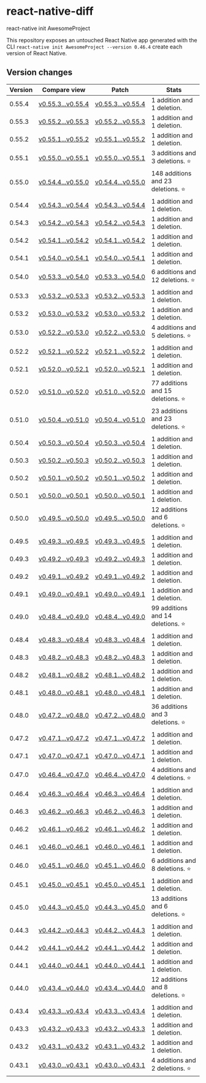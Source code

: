 # react-native-diff
react-native init AwesomeProject

This repository exposes an untouched React Native app generated with the CLI
`react-native init AwesomeProject --version 0.46.4` create each version of React Native.


## Version changes

Version|Compare view|Patch|Stats
----|----|----|----
0.55.4|[v0.55.3...v0.55.4](https://github.com/WoeOm/react-native-diff/compare/v0.55.3...v0.55.4)|[v0.55.3...v0.55.4](https://github.com/WoeOm/react-native-diff/compare/v0.55.3...v0.55.4.diff)| 1 addition and 1 deletion.
0.55.3|[v0.55.2...v0.55.3](https://github.com/WoeOm/react-native-diff/compare/v0.55.2...v0.55.3)|[v0.55.2...v0.55.3](https://github.com/WoeOm/react-native-diff/compare/v0.55.2...v0.55.3.diff)| 1 addition and 1 deletion.
0.55.2|[v0.55.1...v0.55.2](https://github.com/WoeOm/react-native-diff/compare/v0.55.1...v0.55.2)|[v0.55.1...v0.55.2](https://github.com/WoeOm/react-native-diff/compare/v0.55.1...v0.55.2.diff)| 1 addition and 1 deletion.
0.55.1|[v0.55.0...v0.55.1](https://github.com/WoeOm/react-native-diff/compare/v0.55.0...v0.55.1)|[v0.55.0...v0.55.1](https://github.com/WoeOm/react-native-diff/compare/v0.55.0...v0.55.1.diff)| 3 additions and 3 deletions. :star:
0.55.0|[v0.54.4...v0.55.0](https://github.com/WoeOm/react-native-diff/compare/v0.54.4...v0.55.0)|[v0.54.4...v0.55.0](https://github.com/WoeOm/react-native-diff/compare/v0.54.4...v0.55.0.diff)| 148 additions and 23 deletions. :star:
0.54.4|[v0.54.3...v0.54.4](https://github.com/WoeOm/react-native-diff/compare/v0.54.3...v0.54.4)|[v0.54.3...v0.54.4](https://github.com/WoeOm/react-native-diff/compare/v0.54.3...v0.54.4.diff)| 1 addition and 1 deletion.
0.54.3|[v0.54.2...v0.54.3](https://github.com/WoeOm/react-native-diff/compare/v0.54.2...v0.54.3)|[v0.54.2...v0.54.3](https://github.com/WoeOm/react-native-diff/compare/v0.54.2...v0.54.3.diff)| 1 addition and 1 deletion.
0.54.2|[v0.54.1...v0.54.2](https://github.com/WoeOm/react-native-diff/compare/v0.54.1...v0.54.2)|[v0.54.1...v0.54.2](https://github.com/WoeOm/react-native-diff/compare/v0.54.1...v0.54.2.diff)| 1 addition and 1 deletion.
0.54.1|[v0.54.0...v0.54.1](https://github.com/WoeOm/react-native-diff/compare/v0.54.0...v0.54.1)|[v0.54.0...v0.54.1](https://github.com/WoeOm/react-native-diff/compare/v0.54.0...v0.54.1.diff)| 1 addition and 1 deletion.
0.54.0|[v0.53.3...v0.54.0](https://github.com/WoeOm/react-native-diff/compare/v0.53.3...v0.54.0)|[v0.53.3...v0.54.0](https://github.com/WoeOm/react-native-diff/compare/v0.53.3...v0.54.0.diff)| 6 additions and 12 deletions. :star:
0.53.3|[v0.53.2...v0.53.3](https://github.com/WoeOm/react-native-diff/compare/v0.53.2...v0.53.3)|[v0.53.2...v0.53.3](https://github.com/WoeOm/react-native-diff/compare/v0.53.2...v0.53.3.diff)| 1 addition and 1 deletion.
0.53.2|[v0.53.0...v0.53.2](https://github.com/WoeOm/react-native-diff/compare/v0.53.0...v0.53.2)|[v0.53.0...v0.53.2](https://github.com/WoeOm/react-native-diff/compare/v0.53.0...v0.53.2.diff)| 1 addition and 1 deletion.
0.53.0|[v0.52.2...v0.53.0](https://github.com/WoeOm/react-native-diff/compare/v0.52.2...v0.53.0)|[v0.52.2...v0.53.0](https://github.com/WoeOm/react-native-diff/compare/v0.52.2...v0.53.0.diff)| 4 additions and 5 deletions. :star:
0.52.2|[v0.52.1...v0.52.2](https://github.com/WoeOm/react-native-diff/compare/v0.52.1...v0.52.2)|[v0.52.1...v0.52.2](https://github.com/WoeOm/react-native-diff/compare/v0.52.1...v0.52.2.diff)| 1 addition and 1 deletion.
0.52.1|[v0.52.0...v0.52.1](https://github.com/WoeOm/react-native-diff/compare/v0.52.0...v0.52.1)|[v0.52.0...v0.52.1](https://github.com/WoeOm/react-native-diff/compare/v0.52.0...v0.52.1.diff)| 1 addition and 1 deletion.
0.52.0|[v0.51.0...v0.52.0](https://github.com/WoeOm/react-native-diff/compare/v0.51.0...v0.52.0)|[v0.51.0...v0.52.0](https://github.com/WoeOm/react-native-diff/compare/v0.51.0...v0.52.0.diff)| 77 additions and 15 deletions. :star:
0.51.0|[v0.50.4...v0.51.0](https://github.com/WoeOm/react-native-diff/compare/v0.50.4...v0.51.0)|[v0.50.4...v0.51.0](https://github.com/WoeOm/react-native-diff/compare/v0.50.4...v0.51.0.diff)| 23 additions and 23 deletions. :star:
0.50.4|[v0.50.3...v0.50.4](https://github.com/WoeOm/react-native-diff/compare/v0.50.3...v0.50.4)|[v0.50.3...v0.50.4](https://github.com/WoeOm/react-native-diff/compare/v0.50.3...v0.50.4.diff)| 1 addition and 1 deletion.
0.50.3|[v0.50.2...v0.50.3](https://github.com/WoeOm/react-native-diff/compare/v0.50.2...v0.50.3)|[v0.50.2...v0.50.3](https://github.com/WoeOm/react-native-diff/compare/v0.50.2...v0.50.3.diff)| 1 addition and 1 deletion.
0.50.2|[v0.50.1...v0.50.2](https://github.com/WoeOm/react-native-diff/compare/v0.50.1...v0.50.2)|[v0.50.1...v0.50.2](https://github.com/WoeOm/react-native-diff/compare/v0.50.1...v0.50.2.diff)| 1 addition and 1 deletion.
0.50.1|[v0.50.0...v0.50.1](https://github.com/WoeOm/react-native-diff/compare/v0.50.0...v0.50.1)|[v0.50.0...v0.50.1](https://github.com/WoeOm/react-native-diff/compare/v0.50.0...v0.50.1.diff)| 1 addition and 1 deletion.
0.50.0|[v0.49.5...v0.50.0](https://github.com/WoeOm/react-native-diff/compare/v0.49.5...v0.50.0)|[v0.49.5...v0.50.0](https://github.com/WoeOm/react-native-diff/compare/v0.49.5...v0.50.0.diff)| 12 additions and 6 deletions. :star:
0.49.5|[v0.49.3...v0.49.5](https://github.com/WoeOm/react-native-diff/compare/v0.49.3...v0.49.5)|[v0.49.3...v0.49.5](https://github.com/WoeOm/react-native-diff/compare/v0.49.3...v0.49.5.diff)| 1 addition and 1 deletion.
0.49.3|[v0.49.2...v0.49.3](https://github.com/WoeOm/react-native-diff/compare/v0.49.2...v0.49.3)|[v0.49.2...v0.49.3](https://github.com/WoeOm/react-native-diff/compare/v0.49.2...v0.49.3.diff)| 1 addition and 1 deletion.
0.49.2|[v0.49.1...v0.49.2](https://github.com/WoeOm/react-native-diff/compare/v0.49.1...v0.49.2)|[v0.49.1...v0.49.2](https://github.com/WoeOm/react-native-diff/compare/v0.49.1...v0.49.2.diff)| 1 addition and 1 deletion.
0.49.1|[v0.49.0...v0.49.1](https://github.com/WoeOm/react-native-diff/compare/v0.49.0...v0.49.1)|[v0.49.0...v0.49.1](https://github.com/WoeOm/react-native-diff/compare/v0.49.0...v0.49.1.diff)| 1 addition and 1 deletion.
0.49.0|[v0.48.4...v0.49.0](https://github.com/WoeOm/react-native-diff/compare/v0.48.4...v0.49.0)|[v0.48.4...v0.49.0](https://github.com/WoeOm/react-native-diff/compare/v0.48.4...v0.49.0.diff)| 99 additions and 14 deletions. :star:
0.48.4|[v0.48.3...v0.48.4](https://github.com/WoeOm/react-native-diff/compare/v0.48.3...v0.48.4)|[v0.48.3...v0.48.4](https://github.com/WoeOm/react-native-diff/compare/v0.48.3...v0.48.4.diff)| 1 addition and 1 deletion.
0.48.3|[v0.48.2...v0.48.3](https://github.com/WoeOm/react-native-diff/compare/v0.48.2...v0.48.3)|[v0.48.2...v0.48.3](https://github.com/WoeOm/react-native-diff/compare/v0.48.2...v0.48.3.diff)| 1 addition and 1 deletion.
0.48.2|[v0.48.1...v0.48.2](https://github.com/WoeOm/react-native-diff/compare/v0.48.1...v0.48.2)|[v0.48.1...v0.48.2](https://github.com/WoeOm/react-native-diff/compare/v0.48.1...v0.48.2.diff)| 1 addition and 1 deletion.
0.48.1|[v0.48.0...v0.48.1](https://github.com/WoeOm/react-native-diff/compare/v0.48.0...v0.48.1)|[v0.48.0...v0.48.1](https://github.com/WoeOm/react-native-diff/compare/v0.48.0...v0.48.1.diff)| 1 addition and 1 deletion.
0.48.0|[v0.47.2...v0.48.0](https://github.com/WoeOm/react-native-diff/compare/v0.47.2...v0.48.0)|[v0.47.2...v0.48.0](https://github.com/WoeOm/react-native-diff/compare/v0.47.2...v0.48.0.diff)| 36 additions and 3 deletions. :star:
0.47.2|[v0.47.1...v0.47.2](https://github.com/WoeOm/react-native-diff/compare/v0.47.1...v0.47.2)|[v0.47.1...v0.47.2](https://github.com/WoeOm/react-native-diff/compare/v0.47.1...v0.47.2.diff)| 1 addition and 1 deletion.
0.47.1|[v0.47.0...v0.47.1](https://github.com/WoeOm/react-native-diff/compare/v0.47.0...v0.47.1)|[v0.47.0...v0.47.1](https://github.com/WoeOm/react-native-diff/compare/v0.47.0...v0.47.1.diff)| 1 addition and 1 deletion.
0.47.0|[v0.46.4...v0.47.0](https://github.com/WoeOm/react-native-diff/compare/v0.46.4...v0.47.0)|[v0.46.4...v0.47.0](https://github.com/WoeOm/react-native-diff/compare/v0.46.4...v0.47.0.diff)| 4 additions and 4 deletions. :star:
0.46.4|[v0.46.3...v0.46.4](https://github.com/WoeOm/react-native-diff/compare/v0.46.3...v0.46.4)|[v0.46.3...v0.46.4](https://github.com/WoeOm/react-native-diff/compare/v0.46.3...v0.46.4.diff)| 1 addition and 1 deletion.
0.46.3|[v0.46.2...v0.46.3](https://github.com/WoeOm/react-native-diff/compare/v0.46.2...v0.46.3)|[v0.46.2...v0.46.3](https://github.com/WoeOm/react-native-diff/compare/v0.46.2...v0.46.3.diff)| 1 addition and 1 deletion.
0.46.2|[v0.46.1...v0.46.2](https://github.com/WoeOm/react-native-diff/compare/v0.46.1...v0.46.2)|[v0.46.1...v0.46.2](https://github.com/WoeOm/react-native-diff/compare/v0.46.1...v0.46.2.diff)| 1 addition and 1 deletion.
0.46.1|[v0.46.0...v0.46.1](https://github.com/WoeOm/react-native-diff/compare/v0.46.0...v0.46.1)|[v0.46.0...v0.46.1](https://github.com/WoeOm/react-native-diff/compare/v0.46.0...v0.46.1.diff)| 1 addition and 1 deletion.
0.46.0|[v0.45.1...v0.46.0](https://github.com/WoeOm/react-native-diff/compare/v0.45.1...v0.46.0)|[v0.45.1...v0.46.0](https://github.com/WoeOm/react-native-diff/compare/v0.45.1...v0.46.0.diff)| 6 additions and 8 deletions. :star:
0.45.1|[v0.45.0...v0.45.1](https://github.com/WoeOm/react-native-diff/compare/v0.45.0...v0.45.1)|[v0.45.0...v0.45.1](https://github.com/WoeOm/react-native-diff/compare/v0.45.0...v0.45.1.diff)| 1 addition and 1 deletion.
0.45.0|[v0.44.3...v0.45.0](https://github.com/WoeOm/react-native-diff/compare/v0.44.3...v0.45.0)|[v0.44.3...v0.45.0](https://github.com/WoeOm/react-native-diff/compare/v0.44.3...v0.45.0.diff)| 13 additions and 6 deletions. :star:
0.44.3|[v0.44.2...v0.44.3](https://github.com/WoeOm/react-native-diff/compare/v0.44.2...v0.44.3)|[v0.44.2...v0.44.3](https://github.com/WoeOm/react-native-diff/compare/v0.44.2...v0.44.3.diff)| 1 addition and 1 deletion.
0.44.2|[v0.44.1...v0.44.2](https://github.com/WoeOm/react-native-diff/compare/v0.44.1...v0.44.2)|[v0.44.1...v0.44.2](https://github.com/WoeOm/react-native-diff/compare/v0.44.1...v0.44.2.diff)| 1 addition and 1 deletion.
0.44.1|[v0.44.0...v0.44.1](https://github.com/WoeOm/react-native-diff/compare/v0.44.0...v0.44.1)|[v0.44.0...v0.44.1](https://github.com/WoeOm/react-native-diff/compare/v0.44.0...v0.44.1.diff)| 1 addition and 1 deletion.
0.44.0|[v0.43.4...v0.44.0](https://github.com/WoeOm/react-native-diff/compare/v0.43.4...v0.44.0)|[v0.43.4...v0.44.0](https://github.com/WoeOm/react-native-diff/compare/v0.43.4...v0.44.0.diff)| 12 additions and 8 deletions. :star:
0.43.4|[v0.43.3...v0.43.4](https://github.com/WoeOm/react-native-diff/compare/v0.43.3...v0.43.4)|[v0.43.3...v0.43.4](https://github.com/WoeOm/react-native-diff/compare/v0.43.3...v0.43.4.diff)| 1 addition and 1 deletion.
0.43.3|[v0.43.2...v0.43.3](https://github.com/WoeOm/react-native-diff/compare/v0.43.2...v0.43.3)|[v0.43.2...v0.43.3](https://github.com/WoeOm/react-native-diff/compare/v0.43.2...v0.43.3.diff)| 1 addition and 1 deletion.
0.43.2|[v0.43.1...v0.43.2](https://github.com/WoeOm/react-native-diff/compare/v0.43.1...v0.43.2)|[v0.43.1...v0.43.2](https://github.com/WoeOm/react-native-diff/compare/v0.43.1...v0.43.2.diff)| 1 addition and 1 deletion.
0.43.1|[v0.43.0...v0.43.1](https://github.com/WoeOm/react-native-diff/compare/v0.43.0...v0.43.1)|[v0.43.0...v0.43.1](https://github.com/WoeOm/react-native-diff/compare/v0.43.0...v0.43.1.diff)| 4 additions and 2 deletions. :star:

